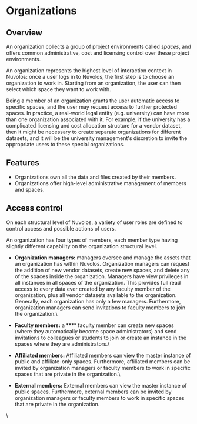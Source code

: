 # Organizations

## Overview

An organization collects a group of project environments called _spaces_, and offers common administrative, cost and licensing control over these project environments.&#x20;

An organization represents the highest level of interaction context in Nuvolos: once a user logs in to Nuvolos, the first step is to choose an organization to work in. Starting from an organization, the user can then select which space they want to work with.

Being a member of an organization grants the user automatic access to specific spaces, and the user may request access to further protected spaces. In practice, a real-world legal entity (e.g. university) can have more than one organization associated with it. For example, if the university has a complicated licensing and cost allocation structure for a vendor dataset, then it might be necessary to create separate organizations for different datasets, and it will be the university management's discretion to invite the appropriate users to these special organizations.

## Features

* Organizations own all the data and files created by their members.
* Organizations offer high-level administrative management of members and spaces.

## Access control

On each structural level of Nuvolos, a variety of user roles are defined to control access and possible actions of users.&#x20;

An organization has four types of members, each member type having slightly different capability on the organization structural level.

* **Organization managers:** managers oversee and manage the assets that an organization has within Nuvolos. Organization managers can request the addition of new vendor datasets, create new spaces, and delete any of the spaces inside the organization. Managers have view privileges in all instances in all spaces of the organization. This provides full read access to every data ever created by any faculty member of the organization, plus all vendor datasets available to the organization. Generally, each organization has only a few managers. Furthermore, organization managers can send invitations to faculty members to join the organization.\

* **Faculty members:** a **** faculty member can create new spaces (where they automatically become space administrators) and send invitations to colleagues or students to join or create an instance in the spaces where they are administrators.\

* **Affiliated members:** Affiliated members can view the master instance of public and affiliate-only spaces. Furthermore, affiliated members can be invited by organization managers or faculty members to work in specific spaces that are private in the organization.\

* **External members:** External members can view the master instance of public spaces. Furthermore, external members can be invited by organization managers or faculty members to work in specific spaces that are private in the organization.

\


